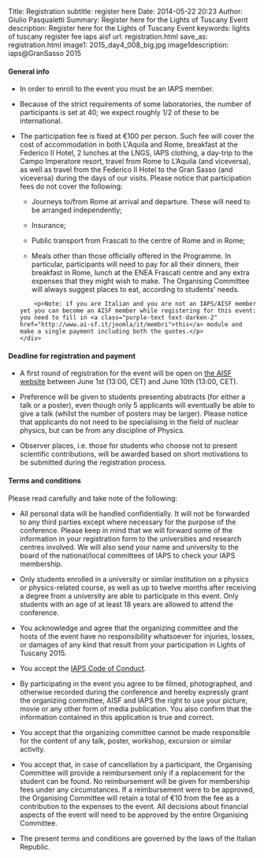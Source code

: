 Title: Registration
subtitle: register here
Date: 2014-05-22 20:23
Author: Giulio Pasqualetti
Summary: Register here for the Lights of Tuscany Event
description: Register here for the Lights of Tuscany Event
keywords: lights of tuscany register fee iaps aisf
url: registration.html
save_as: registration.html
image1: 2015_day4_008_big.jpg
image1description: iaps@GranSasso 2015


<div class="section">
  <!-- <div class="section"> -->
  <!--   <div class="row"> -->
  <!--     <div class="col s12"> -->
  <!-- 	<h4>October, 15: Registrations are now closed. Thank you!</h4> -->
  <!-- 	<p><span style="text-decoration: line-through;" >We will soon contact the participants by email.</span></p> -->
  <!-- 	<p>November, 10: Finish of the registration process: participants have been selected.</p> -->
  <!--     </div> -->
  <!--   </div> -->
  <!-- </div> -->
  
  <div class="row">
    <div class="col s12">
      <h4>General info</h4>
      <ul>
	<li>
	  <p>In order to enroll to the event you must be an IAPS member.</p>
	</li><li>
	  <p>Because of the strict requirements of some laboratories, the number of participants is set at 40; we expect roughly 1/2 of these to be international.</p>
	</li><li>
	  <p>The participation fee is fixed at €100 per person. Such fee will cover the cost of accommodation in both L'Aquila and Rome, breakfast at the Federico II Hotel, 2 lunches at the LNGS, IAPS clothing, a day-trip to the Campo Imperatore resort, travel from Rome to L’Aquila (and viceversa), as well as travel from the Federico II Hotel to the Gran Sasso (and viceversa) during the days of our visits. Please notice that participation fees do not cover the following:
	    <ul>
	      <li><p>Journeys to/from Rome at arrival and departure. These will need to be arranged independently;</p></li>
<li><p>Insurance;</p></li>
<li><p>Public transport from Frascati to the centre of Rome and in Rome;</p></li>
	      <li><p>Meals other than those officially offered in the Programme. In particular, participants will need to pay for all their dinners, their breakfast in Rome, lunch at the ENEA Frascati centre and any extra expenses that they might wish to make. The Organising Committee will always suggest places to eat, according to students' needs. </p></li>
	      </ul></p>

	    <p>Note: if you are Italian and you are not an IAPS/AISF member yet you can become an AISF member while registering for this event: you need to fill in <a class="purple-text text-darken-2" href="http://www.ai-sf.it/joomla/it/membri">this</a> module and make a single payment including both the quotes.</p>
    </div>
  </div>
</div>
<!-- <div class="section"> -->
<!-- 	<div class="row"> -->
<!-- 	  <div class="col s12"> -->
<!-- 	    <h4>Registration form</h4> -->
<!-- 	     <iframe id="JotFormIFrame" onload="window.parent.scrollTo(0,0)" allowtransparency="true" src="https://secure.jotformpro.com/form/52684078386973" frameborder="0" style="width:100%; height:514px; border:none;" scrolling="yes"> </iframe> <script type="text/javascript"> window.handleIFrameMessage = function(e) { var args = e.data.split(":"); var iframe = document.getElementById("JotFormIFrame"); if (!iframe) return; switch (args[0]) { case "scrollIntoView": iframe.scrollIntoView(); break; case "setHeight": iframe.style.height = args[1] + "px"; break; case "collapseErrorPage": if (iframe.clientHeight > window.innerHeight) { iframe.style.height = window.innerHeight + "px"; } break; case "reloadPage": window.location.reload(); break; } }; if (window.addEventListener) { window.addEventListener("message", handleIFrameMessage, false); } else if (window.attachEvent) { window.attachEvent("onmessage", handleIFrameMessage); } </script> -->
<!-- 	  </div> -->
<!-- 	</div> -->
<!-- </div> -->

<div class="section">
  <div class="row">
    <div class="col s12">
      <h4>Deadline for registration and payment</h4>
      <ul>
	<li><p>A first round of registration for the event will be open on <a class="purple-text text-darken-2" href="http://www.ai-sf.it">the AISF website</a> between June 1st (13:00, CET) and June 10th (13:00, CET).</p></li>
	<li><p>Preference will be given to students presenting abstracts (for either a talk or a poster), even though only 5 applicants will eventually be able to give a talk (whilst the number of posters may be larger). Please notice that applicants do not need to be specialising in the field of nuclear physics, but can be from any discipline of Physics.</p></li>
	    <li><p>Observer places, i.e. those for students who choose not to present scientific contributions, will be awarded based on short motivations to be submitted during the registration process.</p></li> 
      </ul>
    </div>
  </div>
</div>

<div id="terms-and-conditions" class="section">
  <div class="row">
    <div class="col s12">
      <h4>Terms and conditions</h4>
      Please read carefully and take note of the following:
      <ul>
	<li>
	  <p>All personal data will be handled confidentially. It will not be forwarded to any third parties except where necessary for the purpose of the conference. Please keep in mind that we will forward some of the information in your registration form to the universities and research centres involved. We will also send your name and university to the board of the national/local committees of IAPS to check your IAPS membership.</p>
	  </li><li>
	  <p>Only students enrolled in a university or similar institution on a physics or physics-related course, as well as up to twelve months after receiving a degree from a university are able to participate in this event. Only students with an age of at least 18 years are allowed to attend the conference.</p>
	</li><li>
	  <p>You acknowledge and agree that the organizing committee and the hosts of the event have no responsibility whatsoever for injuries, losses, or damages of any kind that result from your participation in Lights of Tuscany 2015.</p>
	  </li><li>
	  <p>You accept the <a class="purple-text text-darken-2" href="files/IAPS_Code_of_Conduct.pdf">IAPS Code of Conduct</a>.</p>
	  </li><li>
	  <p>By participating in the event you agree to be filmed, photographed, and otherwise recorded during the conference and hereby expressly grant the organizing committee, AISF and IAPS the right to use your picture, movie or any other form of media publication. You also confirm that the information contained in this application is true and correct.</p>
	</li><li>
	  <p>You accept that the organizing committee cannot be made responsible for the content of any talk, poster, workshop, excursion or similar activity.</p>
	</li><li>
	  <p>You accept that, in case of cancellation by a participant, the Organising Committee will provide a reimbursement only if a replacement for the student can be found. No reimbursement will be given for membership fees under any circumstances. If a reimbursement were to be approved, the Organising Committee will retain a total of €10 from the fee as a contribution to the expenses to the event. All decisions about financial aspects of the event will need to be approved by the entire Organising Committee.</p>
	</li><li>
	  <p>The present terms and conditions are governed by the laws of the Italian Republic.</p>
	</li>
      </ul>
    </div>
  </div>
</div>
